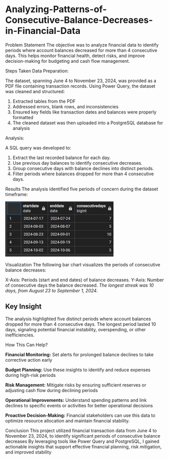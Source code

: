 # Analyzing-Patterns-of-Consecutive-Balance-Decreases-in-Financial-Data


Problem Statement
The objective was to analyze financial data to identify periods where account balances decreased for more than 4 consecutive days. This helps monitor financial health, detect risks, and improve decision-making for budgeting and cash flow management.

Steps Taken
Data Preparation:

The dataset, spanning June 4 to November 23, 2024, was provided as a PDF file containing transaction records.
Using Power Query, the dataset was cleaned and structured:
1. Extracted tables from the PDF
2. Addressed errors, blank rows, and inconsistencies
3. Ensured key fields like transaction dates and balances were properly formatted
4. The cleaned dataset was then uploaded into a PostgreSQL database for analysis

Analysis:

A SQL query was developed to:
1. Extract the last recorded balance for each day.
2. Use previous day balances to identify consecutive decreases.
3. Group consecutive days with balance declines into distinct periods.
4. Filter periods where balances dropped for more than 4 consecutive days.

Results
The analysis identified five periods of concern during the dataset timeframe:

![Result](https://github.com/SylviaWutche/Analyzing-Patterns-of-Consecutive-Balance-Decreases-in-Financial-Data/blob/main/result2.jpg)

Visualization
The following bar chart visualizes the periods of consecutive balance decreases:

X-Axis: Periods (start and end dates) of balance decreases.
Y-Axis: Number of consecutive days the balance decreased.
*The longest streak was 10 days, from August 23 to September 1, 2024*.

## Key Insight
The analysis highlighted five distinct periods where account balances dropped for more than 4 consecutive days. The longest period lasted 10 days, signaling potential financial instability, overspending, or other inefficiencies.

How This Can Help?

**Financial Monitoring:**
Set alerts for prolonged balance declines to take corrective action early

**Budget Planning:**
Use these insights to identify and reduce expenses during high-risk periods

**Risk Management:**
Mitigate risks by ensuring sufficient reserves or adjusting cash flow during declining periods

**Operational Improvements:**
Understand spending patterns and link declines to specific events or activities for better operational decisions

**Proactive Decision-Making:**
Financial stakeholders can use this data to optimize resource allocation and maintain financial stability.

Conclusion
This project utilized financial transaction data from June 4 to November 23, 2024, to identify significant periods of consecutive balance decreases
By leveraging tools like Power Query and PostgreSQL, I gained actionable insights that support effective financial planning, risk mitigation, and improved stability
